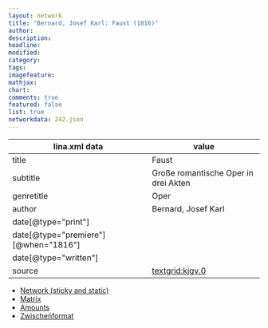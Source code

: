 ```yaml
---
layout: network
title: "Bernard, Josef Karl: Faust (1816)"
author:
description:
headline:
modified:
category:
tags:
imagefeature: 
mathjax: 
chart: 
comments: true
featured: false
list: true
networkdata: 242.json
---
```

lina.xml data  | value
------------- | -------------
title|Faust
subtitle|Große romantische Oper in drei Akten
genretitle|Oper
author|Bernard, Josef Karl
date[@type="print"]|
date[@type="premiere"][@when="1816"]|
date[@type="written"]|
source|[textgrid:kjgv.0](https://textgridlab.org/1.0/tgcrud-public/rest/textgrid:kjgv.0/data)



* [Network (sticky and static)](/network242)
* [Matrix](/matrix242)
* [Amounts](/amounts242)
* [Zwischenformat](/lina242 )
